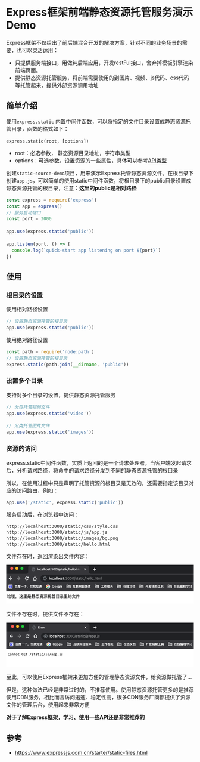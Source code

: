 # Express框架前端静态资源托管服务演示Demo

Express框架不仅给出了前后端混合开发的解决方案，针对不同的业务场景的需要，也可以灵活运用：

- 只提供服务端接口，用做纯后端应用，开发restFul接口，舍弃掉模板引擎渲染前端页面。
- 提供静态资源托管服务，将前端需要使用的到图片、视频、js代码、css代码等托管起来，提供外部资源调用地址

## 简单介绍

使用`express.static` 内置中间件函数，可以将指定的文件目录设置成静态资源托管目录，函数的格式如下：

`express.static(root, [options])`

- root：必选参数， 静态资源目录地址，字符串类型
- options：可选参数，设置资源的一些属性，具体可以参考[API类型](https://www.expressjs.com.cn/4x/api.html#express.static)

创建`static-source-demo`项目，用来演示Express托管静态资源文件。在根目录下创建`app.js`，可以简单的使用static中间件函数，将根目录下的public目录设置成
静态资源托管的根目录，注意：**这里的public是相对路径**

```js
const express = require('express')
const app = express()
// 服务启动端口
const port = 3000

app.use(express.static('public'))

app.listen(port, () => {
  console.log(`quick-start app listening on port ${port}`)
})
```

## 使用

### 根目录的设置

使用相对路径设置

```js
// 设置静态资源托管的根目录
app.use(express.static('public'))
```

使用绝对路径设置

```js
const path = require('node:path')
// 设置静态资源托管的根目录
express.static(path.join(__dirname, 'public'))
```

### 设置多个目录

支持对多个目录的设置，提供静态资源托管服务

```js
// 分类托管视频文件
app.use(express.static('video'))

// 分类托管图片文件
app.use(express.static('images'))
```

### 资源的访问

express.static中间件函数，实质上返回的是一个请求处理器。当客户端发起请求后，分析请求路径，将命中的请求路径分发到不同的静态资源托管的根目录

所以，在使用过程中只是声明了托管资源的根目录是无效的，还需要指定该目录对应的访问路由，例如：

```js
app.use('/static', express.static('public'))
```

服务启动后，在浏览器中访问：

```textmate
http://localhost:3000/static/css/style.css
http://localhost:3000/static/js/app.js
http://localhost:3000/static/images/bg.png
http://localhost:3000/static/hello.html
```

文件存在时，返回渲染出文件内容：

![静态资源存在](./images/static-source-exist.png)

文件不存在时，提供文件不存在：

![静态资源不存在](./images/static-source-not-found.png)

至此，可以使用Express框架来更加方便的管理静态资源文件，给资源做托管了...

但是，这种做法已经是非常过时的，不推荐使用。使用静态资源托管更多的是推荐使用CDN服务，相比而言访问迅速、稳定性高，很多CDN服务厂商都提供了资源文件的管理后台，使用起来非常方便

**对于了解Express框架，学习、使用一些API还是非常推荐的**

## 参考

- <https://www.expressjs.com.cn/starter/static-files.html>
